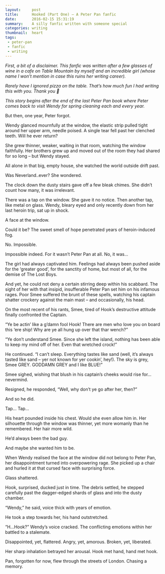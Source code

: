 ```yaml
---
layout:     post
title:      Hooked (Part One) – A Peter Pan fanfic
date:       2016-02-15 15:31:19
summary:    A silly fanfic written with someone special
categories: writing
thumbnail:  heart
tags:
 - peter-pan
 - fanfic
 - writing
---
```

*First, a bit of a disclaimer. This fanfic was written after a few glasses of wine in a cafe on Table Mountain by myself and an incredible girl (whose name I won’t mention in case this ruins her writing career).*

*Rarely have I ignored pizza on the table. That’s how much fun I had writing this with you. Thank you 🙂*

*This story begins after the end of the last Peter Pan book where Peter comes back to visit Wendy for spring cleaning each and every year.*



But then, one year, Peter forgot.

Wendy glanced mournfully at the window, the elastic strip pulled tight around her upper arm, needle poised. A single tear fell past her clenched teeth. Will he ever return?

She grew thinner, weaker, waiting in that room, watching the window faithfully. Her brothers grew up and moved out of the room they had shared for so long – but Wendy stayed.

All alone in that big, empty house, she watched the world outside drift past.

Was Neverland..ever? She wondered.

The clock down the dusty stairs gave off a few bleak chimes. She didn’t count how many, it was irrelevant.

There was a tap on the window. She gave it no notice. Then another tap, like metal on glass. Wendy, bleary eyed and only recently down from her last heroin trip, sat up in shock.

A face at the window.

Could it be? The sweet smell of hope penetrated years of heroin-induced fog.

No. Impossible.

Impossible indeed. For it wasn’t Peter Pan at all. No, it was…

The girl had always captivated him. Feelings had always been pushed aside for the ‘greater good’, for the sanctity of home, but most of all, for the demise of The Lost Boys.

And yet, he could not deny a certain stirring deep within his scabbard. The sight of her with that insipid, insufferable Peter Pan set him on his infamous rages. Poor Smee suffered the brunt of these spells, watching his captain shatter crockery against the main mast – and occasionally, his head.

On the most recent of his rants, Smee, tired of Hook’s destructive attitude finally confronted the Captain.

“Ye be actin’ like a g’damn fool Hook! There are men who love you on board this ‘ere ship! Why are ye all hung up over that thar wench?”

“Ye don’t understand Smee. Since she left the island, nothing has been able to keep my mind off of her. Even that wretched crock!”

He continued. “I can’t sleep. Everything tastes like sand (well, it’s always tasted like sand – yer not known for yer cookin’, hey!). The sky is grey, Smee GREY. GODDAMN GREY and I like BLUE!”

Smee sighed, wishing that blush in his captain’s cheeks would rise for…nevermind.

Resigned, he responded, “Well, why don’t ye go after her, then?”

And so he did.



Tap… Tap…

His heart pounded inside his chest. Would she even allow him in. Her silhouette through the window was thinner, yet more womanly than he remembered. Her hair more wild.

He’d always been the bad guy.

And maybe she wanted him to be.

When Wendy realised the face at the window did not belong to Peter Pan, her disappointment turned into overpowering rage. She picked up a chair and hurled it at that cursed face with surprising force.

Glass shattered.

Hook, surprised, ducked just in time. The debris settled, he stepped carefully past the dagger-edged shards of glass and into the dusty chamber.

“Wendy,” he said, voice thick with years of emotion.

He took a step towards her, his hand outstretched.

“H…Hook?” Wendy’s voice cracked. The conflicting emotions within her battled to a stalemate.

Disappointed, yet, flattered. Angry, yet, amorous. Broken, yet, liberated.

Her sharp inhalation betrayed her arousal. Hook met hand, hand met hook.

Pan, forgotten for now, flew through the streets of London. Chasing a memory.
